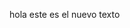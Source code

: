 hola este es el nuevo texto

<!---
anavelav/anavelav is a ✨ special ✨ repository because its `README.md` (this file) appears on your GitHub profile.
You can click the Preview link to take a look at your changes.
--->
